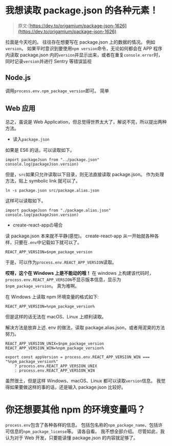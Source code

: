 # 我想读取 package.json 的各种元素！

> 原文:[https://dev.to/origamium/package-json-1626](https://dev.to/origamium/package-json-1626)

拉面是今天吃的。 往往存在想要写在 package.json 上的数据的情况。 例如`version`。 如果平时意识到要使用`npm version`命令，无论如何都会在 APP 程序内读取 package.json 内的`version`并显示出来，或者在重复`console.error`时，同时记录`version`并进行 Sentry 等错误监视

## [](#nodejs)Node.js

调用`process.env.npm_package_version`即可。 简单

## [](#web-application)Web 应用

总之，虽说是 Web Application，但总觉得世界太大了，解说不完，所以提出两种方法。

*   读入`package.json`

如果是 ES6 的话，可以读取如下。

```
import packageJson from "../package.json"
console.log(packageJson.version) 
```

但是，`src`如果只允许读取以下目录，则无法直接读取 package.json。 作为处理方法，贴上 symbolic link 就可以了。

```
ln -s package.json src/package.alias.json 
```

这样可以读取如下。

```
import packageJson from "./package.alias.json"
console.log(packageJson.version) 
```

*   create-react-appの場合

读 package.json 本来就不平静(感觉)。 create-react-app 从一开始就各种各样，只要在`.env`中记载如下就可以了。

```
REACT_APP_VERSION=$npm_package_version 
```

于是，可以作为`process.env.REACT_APP_VERSION`读取。

**哎呀，这个在 Windows 上是不能动的哦！**
在 windows 上构建该代码时，`process.env.REACT_APP_VERSION`不显示版本信息，显示为`$npm_package_version`。 真为难啊。

在 Windows 上读取 npm 环境变量的格式如下:

```
REACT_APP_VERSION=%npm_package_version% 
```

但是这样的话无法在 macOS、Linux 上顺利读取。

解决方法是放弃上述. env 的做法，读取 package.alias.json，或者用泥臭的方法努力。

```
REACT_APP_VERSION_UNIX=$npm_package_version
REACT_APP_VERSION_WIN=%npm_package_version% 
```

```
export const appVersion = process.env.REACT_APP_VERSION_WIN === "%npm_package_version%" 
    ? process.env.REACT_APP_VERSION_UNIX 
    : process.env.REACT_APP_VERSION_WIN 
```

虽然很土，但是这样 Windows、macOS、Linux 都可以读取`version`信息。 我觉得如果要做这样的事的话，还是输入 package.json 比较好。

# 你还想要其他 npm 的环境变量吗？

`process.env`包含了各种各样的信息。 包括包名称的`npm_package_name`、包括许可信息的`npm_package_license`等。 请各自看。 我不想全部介绍。 尽管如此，我认为对于 Web 开发，只要能读懂 package.json 的内容就足够了。